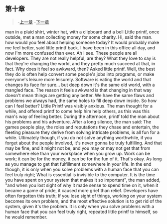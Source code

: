 ## 第十章

> -[上一章](http://codingpy.com/article/story-of-little-printf-chapter9/)
> -[下一章](http://codingpy.com/article/story-of-little-printf-chapter11/)

man in a plaid shirt, winter hat, with a clipboard and a bell
Little printf, once outside, met a man collecting money for some charity.
Hi, said the man. how would you feel about helping someone today?
It would probably make me feel better, said little printf back. I have been in this office all day, and now I'm more confused than ever.
Ah I see. These people are all developers. They are not really helpful, are they? What they love to say is that they're changing the world, and they pretty much succeed at that, in fact.
Why does it feel so awkward, then? Asked little printf.
Well, the best they do is often help convert some people's jobs into programs, or make everyone's leisure more leisurely. Software is eating the world and that changes its face for sure... but deep down it's the same old world, with a mangled face. The reason it feels awkward is that changing in that way doesn't mean things are getting any better. We have the same flaws and problems we always had, the same holes to fill deep down inside.
So how can I feel better? Little Printf was visibly anxious.
The man thought for a while, and offered printf to come help him help others, as this was this man's way of feeling better. During the afternoon, printf told the man about his problems and his adventure. After a long silence, the man said:
The games people play, the roles and reputations they chase and entertain, the fleeting pleasure they derive from solving intricate problems, is all fun for a while. Ultimately though, if you do not solve anything worthwhile, if you forget about the people involved, it's never gonna be truly fulfilling.
And that may be fine, and it might not be, and you may or may not get that from somewhere else than your workplace when you grow up. Work can be work; it can be for the money, it can be for the fun of it. That's okay. As long as you manage to get that fulfillment somewhere in your life.
In the end though, it is only when you solve problems with a human face that you can feel truly right; What is essential is invisible to the computer.
It is the time you have spent on your system that makes it so important", the man added, "and when you lost sight of why it made sense to spend time on it, when it became a game of pride, it caused more grief than relief.
Developers have often forgotten this truth; If you lose sight of things, working on your system becomes its own problem, and the most effective solution is to get rid of the system, given it's the problem.
It is only when you solve problems with a human face that you can feel truly right, repeated little printf to himself, so he would remember.